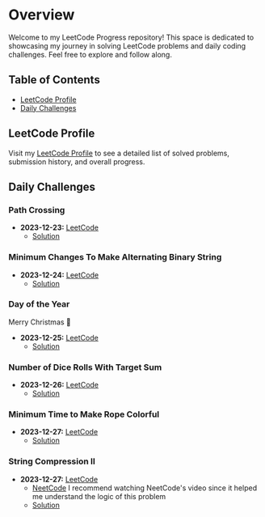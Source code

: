# Overview

Welcome to my LeetCode Progress repository! This space is dedicated to showcasing my journey in solving LeetCode problems and daily coding challenges. Feel free to explore and follow along.

## Table of Contents

- [LeetCode Profile](#leetcode-profile)
- [Daily Challenges](#daily-challenges)

## LeetCode Profile

Visit my [LeetCode Profile](https://leetcode.com/despejo1507/) to see a detailed list of solved problems, submission history, and overall progress.

## Daily Challenges

### Path Crossing
- **2023-12-23:** [LeetCode](https://leetcode.com/problems/path-crossing/)
  - [Solution](https://github.com/Spiegelin/Daily-Leetcode/blob/main/Path%20Crossing.py)
 
### Minimum Changes To Make Alternating Binary String
- **2023-12-24:** [LeetCode](https://leetcode.com/problems/minimum-changes-to-make-alternating-binary-string/)
  - [Solution](https://github.com/Spiegelin/Daily-Leetcode/blob/main/Alternating%20Binary%20String.py)

### Day of the Year
Merry Christmas 🎄
- **2023-12-25:** [LeetCode](https://leetcode.com/problems/day-of-the-year/)
  - [Solution](https://github.com/Spiegelin/Daily-Leetcode/blob/main/Leap%20Year.py)

### Number of Dice Rolls With Target Sum
- **2023-12-26:** [LeetCode](https://leetcode.com/problems/number-of-dice-rolls-with-target-sum/)
  - [Solution](https://github.com/Spiegelin/Daily-Leetcode/blob/main/Number%20of%20Dice%20Rolls%20With%20Target%20Sum.py)


### Minimum Time to Make Rope Colorful
- **2023-12-27:** [LeetCode](https://leetcode.com/problems/minimum-time-to-make-rope-colorful/)
  - [Solution](https://github.com/Spiegelin/Daily-Leetcode/blob/main/Minimum%20Time%20to%20Make%20Rope%20Colorful.py)


### String Compression II
- **2023-12-27:** [LeetCode](https://leetcode.com/problems/string-compression-ii/)
  - [NeetCode](https://www.youtube.com/watch?v=ISIG3o-Xofg) I recommend watching NeetCode's video since it helped me understand the logic of this problem 
  - [Solution](https://github.com/Spiegelin/Daily-Leetcode/blob/main/String%Compression%II.py)
